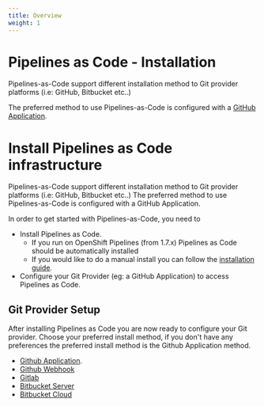 ```yaml
---
title: Overview
weight: 1
---
```

# Pipelines as Code - Installation

Pipelines-as-Code support different installation method to Git provider
platforms (i.e: GitHub, Bitbucket etc..)

The preferred method to use Pipelines-as-Code is configured with a [GitHub
Application](https://docs.github.com/en/developers/apps/getting-started-with-apps/about-apps).

# Install Pipelines as Code infrastructure

Pipelines-as-Code support different installation method to Git provider platforms (i.e: GitHub, Bitbucket etc..)
The preferred method to use Pipelines-as-Code is configured with a GitHub Application.

In order to get started with Pipelines-as-Code, you need to

* Install Pipelines as Code. 
    - If you run on OpenShift Pipelines (from 1.7.x) Pipelines as Code should be
     automatically installed
    - If you would like to do a manual install you can
      follow the [installation guide](installation.md).
* Configure your Git Provider (eg: a GitHub Application) to access Pipelines as
  Code.

## Git Provider Setup

After installing Pipelines as Code you are now ready to configure your Git
provider. Choose your preferred install method, if you don't have any
preferences the preferred install method is the Github Application method.

* [Github Application](./github_apps).
* [Github Webhook](./github_webhook)
* [Gitlab](./gitlab)
* [Bitbucket Server](./bitbucket_server)
* [Bitbucket Cloud](./bitbucket_cloud)


